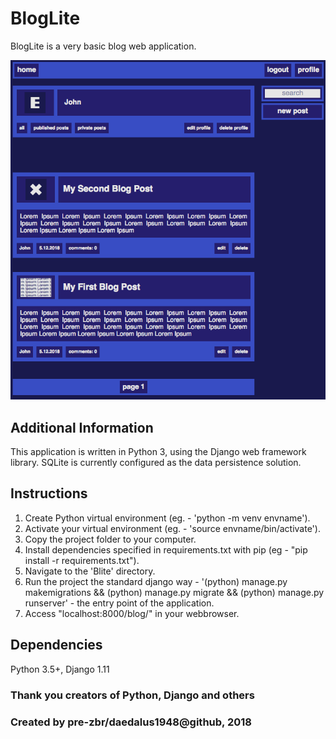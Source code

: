# BlogLite

BlogLite is a very basic blog web application.

![Blite](https://github.com/daedalus1948/project_images/blob/master/Blite.png)

## Additional Information

This application is written in Python 3, using the Django web framework library.
SQLite is currently configured as the data persistence solution.

## Instructions

1) Create Python virtual environment (eg. - 'python -m venv envname').
2) Activate your virtual environment (eg. - 'source envname/bin/activate').
3) Copy the project folder to your computer. 
4) Install dependencies specified in requirements.txt with pip (eg - "pip install -r requirements.txt").
5) Navigate to the 'Blite' directory.
6) Run the project the standard django way - '(python) manage.py makemigrations && (python) manage.py migrate && (python) manage.py runserver' - the entry point of the application.
7) Access "localhost:8000/blog/" in your webbrowser.

## Dependencies

Python 3.5+, Django 1.11

### Thank you creators of Python, Django and others
### Created by pre-zbr/daedalus1948@github, 2018
